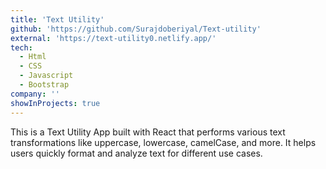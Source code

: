 ```yaml
---
title: 'Text Utility'
github: 'https://github.com/Surajdoberiyal/Text-utility'
external: 'https://text-utility0.netlify.app/'
tech:
  - Html
  - CSS
  - Javascript
  - Bootstrap
company: ''
showInProjects: true
---
```


This is a Text Utility App built with React that performs various text transformations like uppercase, lowercase, camelCase, and more. It helps users quickly format and analyze text for different use cases.
